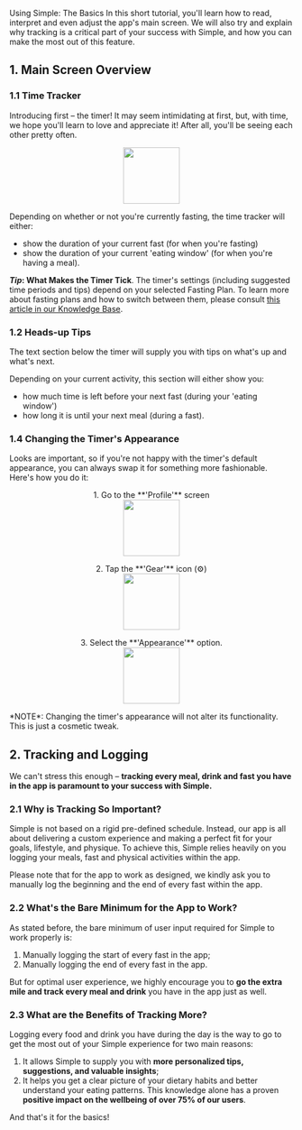 Using Simple: The Basics
In this short tutorial, you'll learn how to read, interpret and even adjust the app's main screen. We will also try and explain why tracking is a critical part of your success with Simple, and how you can make the most out of this feature.

## 1. Main Screen Overview
### 1.1 Time Tracker
Introducing first – the timer! It may seem intimidating at first, but, with time, we hope you'll learn to love and appreciate it! After all, you'll be seeing each other pretty often.
<p align="center"> 
  <img width="100" src="https://dkea7qxfae4ft.cloudfront.net/kb/Timer.png">
</p>  
Depending on whether or not you're currently fasting, the time tracker will either:

* show the duration of your current fast (for when you're fasting)
* show the duration of your current 'eating window' (for when you're having a meal).

***Tip*: What Makes the Timer Tick**. The timer's settings (including suggested time periods and tips) depend on your selected Fasting Plan. To learn more about fasting plans and how to switch between them, please consult [this article in our Knowledge Base](LINK).

### 1.2 Heads-up Tips
The text section below the timer will supply you with tips on what's up and what's next.

Depending on your current activity, this section will either show you:

* how much time is left before your next fast (during your 'eating window')
* how long it is until your next meal (during a fast).

### 1.4 Changing the Timer's Appearance
Looks are important, so if you're not happy with the timer's default appearance, you can always swap it for something more fashionable. Here's how you do it:

<p align="center"> 1. Go to the **'Profile'** screen
<br/>
  <img width="100" src="https://dkea7qxfae4ft.cloudfront.net/kb/1.png">
</p>  
<p align="center"> 2. Tap the **'Gear'** icon (⚙)
<br/>
  <img width="100" src="https://dkea7qxfae4ft.cloudfront.net/kb/Settings.png">
</p>  
<p align="center"> 3. Select the **'Appearance'** option.
<br/>
  <img width="100" src="https://dkea7qxfae4ft.cloudfront.net/kb/Appearence.png">
</p>  
*NOTE*: Changing the timer's appearance will not alter its functionality. This is just a cosmetic tweak.

## 2. Tracking and Logging
We can't stress this enough – **tracking every meal, drink and fast you have in the app is paramount to your success with Simple.**

### 2.1 Why is Tracking So Important?
Simple is not based on a rigid pre-defined schedule. Instead, our app is all about delivering a custom experience and making a perfect fit for your goals, lifestyle, and physique. To achieve this, Simple relies heavily on you logging your meals, fast and physical activities within the app.

Please note that for the app to work as designed, we kindly ask you to manually log the beginning and the end of every fast within the app.

### 2.2 What's the Bare Minimum for the App to Work?
As stated before, the bare minimum of user input required for Simple to work properly is:

1. Manually logging the start of every fast in the app;
2. Manually logging the end of every fast in the app.

But for optimal user experience, we highly encourage you to **go the extra mile and track every meal and drink** you have in the app just as well.

### 2.3 What are the Benefits of Tracking More?
Logging every food and drink you have during the day is the way to go to get the most out of your Simple experience for two main reasons:

1. It allows Simple to supply you with **more personalized tips, suggestions, and valuable insights**;
2. It helps you get a clear picture of your dietary habits and better understand your eating patterns. This knowledge alone has a proven **positive impact on the wellbeing of over 75% of our users**.

And that's it for the basics!